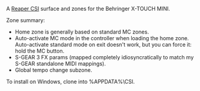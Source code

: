 A [Reaper CSI](https://github.com/GeoffAWaddington/CSI30Wiki/wiki) surface and
zones for the Behringer X-TOUCH MINI.

Zone summary:
- Home zone is generally based on standard MC zones.
- Auto-activate MC mode in the controller when loading the home zone.
  Auto-activate standard mode on exit doesn't work, but you can force it: hold
  the MC button.
- S-GEAR 3 FX params (mapped completely idiosyncratically to match my S-GEAR
  standalone MIDI mappings).
- Global tempo change subzone.

To install on Windows, clone into %APPDATA%\CSI.
